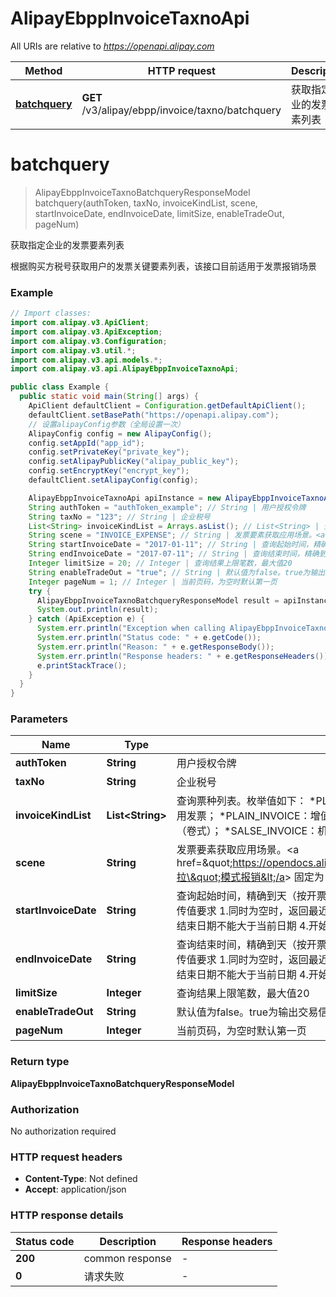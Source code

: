 # AlipayEbppInvoiceTaxnoApi

All URIs are relative to *https://openapi.alipay.com*

| Method | HTTP request | Description |
|------------- | ------------- | -------------|
| [**batchquery**](AlipayEbppInvoiceTaxnoApi.md#batchquery) | **GET** /v3/alipay/ebpp/invoice/taxno/batchquery | 获取指定企业的发票要素列表 |


<a name="batchquery"></a>
# **batchquery**
> AlipayEbppInvoiceTaxnoBatchqueryResponseModel batchquery(authToken, taxNo, invoiceKindList, scene, startInvoiceDate, endInvoiceDate, limitSize, enableTradeOut, pageNum)

获取指定企业的发票要素列表

根据购买方税号获取用户的发票关键要素列表，该接口目前适用于发票报销场景

### Example
```java
// Import classes:
import com.alipay.v3.ApiClient;
import com.alipay.v3.ApiException;
import com.alipay.v3.Configuration;
import com.alipay.v3.util.*;
import com.alipay.v3.api.models.*;
import com.alipay.v3.api.AlipayEbppInvoiceTaxnoApi;

public class Example {
  public static void main(String[] args) {
    ApiClient defaultClient = Configuration.getDefaultApiClient();
    defaultClient.setBasePath("https://openapi.alipay.com");
    // 设置alipayConfig参数（全局设置一次）
    AlipayConfig config = new AlipayConfig();
    config.setAppId("app_id");
    config.setPrivateKey("private_key");
    config.setAlipayPublicKey("alipay_public_key");
    config.setEncryptKey("encrypt_key");
    defaultClient.setAlipayConfig(config);

    AlipayEbppInvoiceTaxnoApi apiInstance = new AlipayEbppInvoiceTaxnoApi(defaultClient);
    String authToken = "authToken_example"; // String | 用户授权令牌
    String taxNo = "123"; // String | 企业税号
    List<String> invoiceKindList = Arrays.asList(); // List<String> | 查询票种列表。枚举值如下： *PLAIN：增值税电子普通发票； *SPECIAL：增值税专用发票； *PLAIN_INVOICE：增值税普通发票； *PAPER_INVOICE：增值税普通发票（卷式）； *SALSE_INVOICE：机动车销售统一发票。
    String scene = "INVOICE_EXPENSE"; // String | 发票要素获取应用场景。<a href=\"https://opendocs.alipay.com/open/10691/bv8s88\">\"拉\"模式报销</a> 固定为 INVOICE_EXPENSE 表示发票报销。
    String startInvoiceDate = "2017-01-11"; // String | 查询起始时间，精确到天（按开票日期查询） start_invoice_date和end_invoice_date传值要求 1.同时为空时，返回最近半年200条数据 2.必须同时为空 或 同时不为空 3.结束日期不能大于当前日期 4.开始时间和结束时间跨度不能超过6个月
    String endInvoiceDate = "2017-07-11"; // String | 查询结束时间，精确到天（按开票日期查询） start_invoice_date和end_invoice_date传值要求 1.同时为空时，返回最近半年200条数据 2.必须同时为空 或 同时不为空 3.结束日期不能大于当前日期 4.开始时间和结束时间跨度不能超过6个月
    Integer limitSize = 20; // Integer | 查询结果上限笔数，最大值20
    String enableTradeOut = "true"; // String | 默认值为false。true为输出交易信息，false为不输出交易信息。
    Integer pageNum = 1; // Integer | 当前页码，为空时默认第一页
    try {
      AlipayEbppInvoiceTaxnoBatchqueryResponseModel result = apiInstance.batchquery(authToken, taxNo, invoiceKindList, scene, startInvoiceDate, endInvoiceDate, limitSize, enableTradeOut, pageNum);
      System.out.println(result);
    } catch (ApiException e) {
      System.err.println("Exception when calling AlipayEbppInvoiceTaxnoApi#batchquery");
      System.err.println("Status code: " + e.getCode());
      System.err.println("Reason: " + e.getResponseBody());
      System.err.println("Response headers: " + e.getResponseHeaders());
      e.printStackTrace();
    }
  }
}
```

### Parameters

| Name | Type | Description  | Notes |
|------------- | ------------- | ------------- | -------------|
| **authToken** | **String**| 用户授权令牌 | [optional] |
| **taxNo** | **String**| 企业税号 | [optional] |
| **invoiceKindList** | **List&lt;String&gt;**| 查询票种列表。枚举值如下： *PLAIN：增值税电子普通发票； *SPECIAL：增值税专用发票； *PLAIN_INVOICE：增值税普通发票； *PAPER_INVOICE：增值税普通发票（卷式）； *SALSE_INVOICE：机动车销售统一发票。 | [optional] |
| **scene** | **String**| 发票要素获取应用场景。&lt;a href&#x3D;\&quot;https://opendocs.alipay.com/open/10691/bv8s88\&quot;&gt;\&quot;拉\&quot;模式报销&lt;/a&gt; 固定为 INVOICE_EXPENSE 表示发票报销。 | [optional] |
| **startInvoiceDate** | **String**| 查询起始时间，精确到天（按开票日期查询） start_invoice_date和end_invoice_date传值要求 1.同时为空时，返回最近半年200条数据 2.必须同时为空 或 同时不为空 3.结束日期不能大于当前日期 4.开始时间和结束时间跨度不能超过6个月 | [optional] |
| **endInvoiceDate** | **String**| 查询结束时间，精确到天（按开票日期查询） start_invoice_date和end_invoice_date传值要求 1.同时为空时，返回最近半年200条数据 2.必须同时为空 或 同时不为空 3.结束日期不能大于当前日期 4.开始时间和结束时间跨度不能超过6个月 | [optional] |
| **limitSize** | **Integer**| 查询结果上限笔数，最大值20 | [optional] |
| **enableTradeOut** | **String**| 默认值为false。true为输出交易信息，false为不输出交易信息。 | [optional] |
| **pageNum** | **Integer**| 当前页码，为空时默认第一页 | [optional] |

### Return type

**AlipayEbppInvoiceTaxnoBatchqueryResponseModel**

### Authorization

No authorization required

### HTTP request headers

 - **Content-Type**: Not defined
 - **Accept**: application/json

### HTTP response details
| Status code | Description | Response headers |
|-------------|-------------|------------------|
| **200** | common response |  -  |
| **0** | 请求失败 |  -  |

